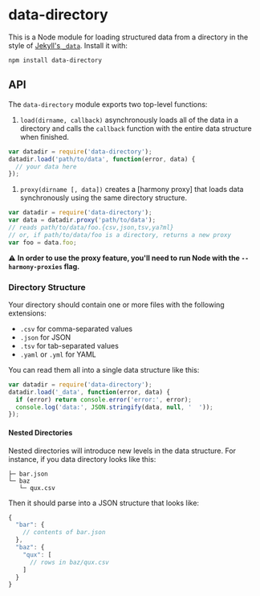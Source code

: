 # data-directory

This is a Node module for loading structured data from a directory in the style of [Jekyll's `_data`][data files]. Install it with:

```
npm install data-directory
```

## API
The `data-directory` module exports two top-level functions:

1. `load(dirname, callback)` asynchronously loads all of the data in a directory
   and calls the `callback` function with the entire data structure when finished.

  ```js
  var datadir = require('data-directory');
  datadir.load('path/to/data', function(error, data) {
    // your data here
  });
  ```
  
1. `proxy(dirname [, data])` creates a [harmony proxy] that loads data
   synchronously using the same directory structure.

  ```js
  var datadir = require('data-directory');
  var data = datadir.proxy('path/to/data');
  // reads path/to/data/foo.{csv,json,tsv,ya?ml}
  // or, if path/to/data/foo is a directory, returns a new proxy
  var foo = data.foo;
  ```
  
  :warning: **In order to use the proxy feature, you'll need to run Node with
  the `--harmony-proxies` flag.**

### Directory Structure
Your directory should contain one or more files with the following extensions:

* `.csv` for comma-separated values
* `.json` for JSON
* `.tsv` for tab-separated values
* `.yaml` or `.yml` for YAML

You can read them all into a single data structure like this:

```js
var datadir = require('data-directory');
datadir.load('_data', function(error, data) {
  if (error) return console.error('error:', error);
  console.log('data:', JSON.stringify(data, null, '  '));
});
```

#### Nested Directories
Nested directories will introduce new levels in the data structure. For instance, if you data directory looks like this:

```
├─ bar.json
└─ baz
   └─ qux.csv
```

Then it should parse into a JSON structure that looks like:

```js
{
  "bar": {
    // contents of bar.json
  },
  "baz": {
    "qux": [
      // rows in baz/qux.csv
    ]
  }
}
```

[Jekyll]: https://jekyllrb.com
[data files]: https://jekyllrb.com/docs/datafiles/
